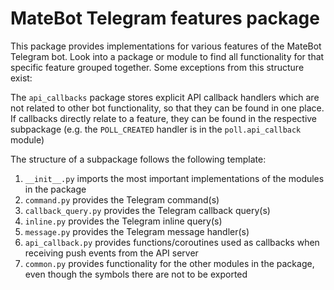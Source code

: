 # MateBot Telegram features package

This package provides implementations for various features
of the MateBot Telegram bot. Look into a package or module to
find all functionality for that specific feature grouped
together. Some exceptions from this structure exist:

The `api_callbacks` package stores explicit API callback handlers
which are not related to other bot functionality, so that they can
be found in one place. If callbacks directly relate to a feature,
they can be found in the respective subpackage (e.g. the
`POLL_CREATED` handler is in the `poll.api_callback` module)

The structure of a subpackage follows the following template:

1. `__init__.py` imports the most important implementations
   of the modules in the package
2. `command.py` provides the Telegram command(s)
3. `callback_query.py` provides the Telegram callback query(s)
4. `inline.py` provides the Telegram inline query(s)
5. `message.py` provides the Telegram message handler(s)
6. `api_callback.py` provides functions/coroutines used as
   callbacks when receiving push events from the API server
7. `common.py` provides functionality for the other modules in the
    package, even though the symbols there are not to be exported
